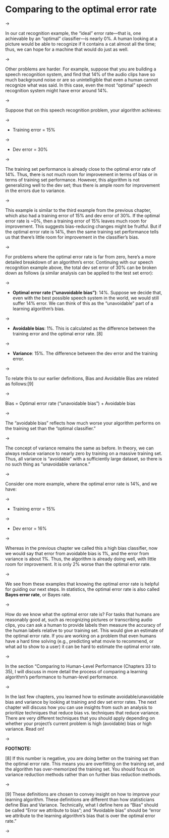 # Comparing to the optimal error rate

->

In our cat recognition example, the “ideal” error rate—that is, one achievable by an “optimal” classifier—is nearly 0%. A human looking at a picture would be able to recognize if it contains a cat almost all the time; thus, we can hope for a machine that would do just as well.

->

Other problems are harder. For example, suppose that you are building a speech recognition system, and find that 14% of the audio clips have so much background noise or are so unintelligible that even a human cannot recognize what was said. In this case, even the most “optimal” speech recognition system might have error around 14%.

->

Suppose that on this speech recognition problem, your algorithm achieves:

->

* Training error = 15%

->

* Dev error = 30%

->

The training set performance is already close to the optimal error rate of 14%. Thus, there is not much room for improvement in terms of bias or in terms of training set performance. However, this algorithm is not generalizing well to the dev set; thus there is ample room for improvement in the errors due to variance.

->

This example is similar to the third example from the previous chapter, which also had a training error of 15% and dev error of 30%. If the optimal error rate is ~0%, then a training error of 15% leaves much room for improvement. This suggests bias-reducing changes might be fruitful. But if the optimal error rate is 14%, then the same training set performance tells us that there’s little room for improvement in the classifier’s bias.

->

For problems where the optimal error rate is far from zero, here​’​s a more detailed breakdown of an algorithm​’​s error. Continuing with our speech recognition example above, the total dev set error of 30% can be broken down as follows (a similar analysis can be applied to the test set error):

->

* **Optimal error rate (“unavoidable bias”)​**: 14%. Suppose we decide that, even with the best possible speech system in the world, we would still suffer 14% error. We can think of this as the “unavoidable” part of a learning algorithm​’​s bias.

->

* **Avoidable bias​**: 1%. This is calculated as the difference between the training error and the optimal error rate. [8]

->

* **Variance​**: 15%. The difference between the dev error and the training error.

->

To relate this to our earlier definitions, Bias and Avoidable Bias are related as follows:[9]

->

Bias = Optimal error rate (“unavoidable bias”) + Avoidable bias

->

The “avoidable bias” reflects how much worse your algorithm performs on the training set than the “optimal classifier.”

->

The concept of variance remains the same as before. In theory, we can always reduce variance to nearly zero by training on a massive training set. Thus, all variance is “avoidable” with a sufficiently large dataset, so there is no such thing as “unavoidable variance.”

->

Consider one more example, where the optimal error rate is 14%, and we have:

->

* Training error = 15%

->

* Dev error = 16%

->

Whereas in the previous chapter we called this a high bias classifier, now we would say that error from avoidable bias is 1%, and the error from variance is about 1%. Thus, the algorithm is already doing well, with little room for improvement. It is only 2% worse than the optimal error rate.

->

We see from these examples that knowing the optimal error rate is helpful for guiding our next steps. In statistics, the optimal error rate is also called ​**Bayes error rate​**, or Bayes rate.

->

How do we know what the optimal error rate is? For tasks that humans are reasonably good at, such as recognizing pictures or transcribing audio clips, you can ask a human to provide labels then measure the accuracy of the human labels relative to your training set. This would give an estimate of the optimal error rate. If you are working on a problem that even humans have a hard time solving (e.g., predicting what movie to recommend, or what ad to show to a user) it can be hard to estimate the optimal error rate.

->

In the section “Comparing to Human-Level Performance (Chapters 33 to 35), I will discuss in more detail the process of comparing a learning algorithm’s performance to human-level performance.

->

In the last few chapters, you learned how to estimate avoidable/unavoidable bias and variance by looking at training and dev set error rates. The next chapter will discuss how you can use insights from such an analysis to prioritize techniques that reduce bias vs. techniques that reduce variance. There are very different techniques that you should apply depending on whether your project’s current problem is high (avoidable) bias or high variance. Read on!

->

**FOOTNOTE:**

[8] If this number is negative, you are doing better on the training set than the optimal error rate. This means you are overfitting on the training set, and the algorithm has over-memorized the training set. You should focus on variance reduction methods rather than on further bias reduction methods.

->

[9] These definitions are chosen to convey insight on how to improve your learning algorithm. These definitions are different than how statisticians define Bias and Variance. Technically, what I define here as “Bias” should be called “Error we attribute to bias”; and “Avoidable bias” should be “error we attribute to the learning algorithm’s bias that is over the optimal error rate.”

->

